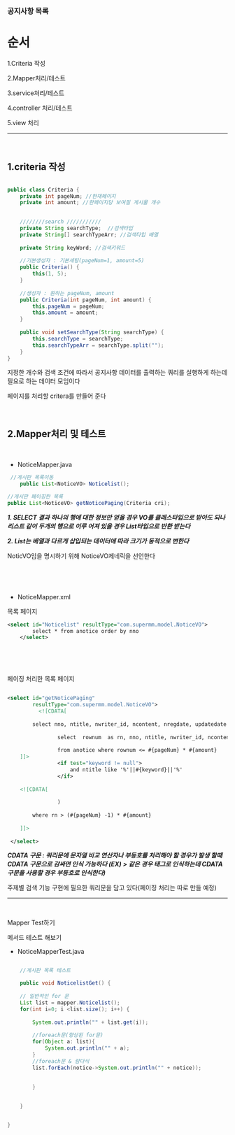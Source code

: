 ### 공지사항 목록



순서 
===

1.Criteria 작성

2.Mapper처리/테스트 

3.service처리/테스트

4.controller 처리/테스트

5.view 처리


-----------------------


&nbsp;


1.criteria 작성
---

```java

public class Criteria { 
	private int pageNum; //현재페이지
	private int amount; //한페이지당 보여질 게시물 개수	
	

	////////search ///////////
	private String searchType;  //검색타입
	private String[] searchTypeArr; //검색타입 배열
	
	private String keyWord; //검색키워드
	
	//기본생성자 : 기본세팅(pageNum=1, amount=5)
	public Criteria() {
		this(1, 5);
	}
	
	//생성자 : 원하는 pageNum, amount
	public Criteria(int pageNum, int amount) {
		this.pageNum = pageNum;
		this.amount = amount;
	}
	
	public void setSearchType(String searchType) {
		this.searchType = searchType;
		this.searchTypeArr = searchType.split("");
	}
}
```
지정한 개수와 검색 조건에 따라서 공지사항 데이터를 출력하는 쿼리를 실행하게 하는데 필요로 하는 데이터 모임이다

페이지를 처리할 critera를 만들어 준다


&nbsp;

2.Mapper처리 및 테스트
---

&nbsp;

- NoticeMapper.java

```java
 //게시판 목록이동
	public List<NoticeVO> Noticelist();
```
```java
//게시판 페이징한 목록 
public List<NoticeVO> getNoticePaging(Criteria cri);
```


__*1. SELECT 결과 하나의 행에 대한 정보만 얻을 경우 VO를 클래스타입으로 받아도 되나 리스트 같이 두개의 행으로 이루 어져 있을 경우 List타입으로 반환 받는다*__

__*2. List는 배열과 다르게 삽입되는 데이터에 따라 크기가 동적으로 변한다*__

NoticVO임을 명시하기 위해 NoticeVO제네릭을 선언한다

&nbsp;


&nbsp;

 - NoticeMapper.xml

목록 페이지 
```xml
<select id="Noticelist" resultType="com.supermm.model.NoticeVO">
		select * from anotice order by nno
	</select>

```

&nbsp;


&nbsp;



페이징 처리한 목록 페이지

```xml

<select id="getNoticePaging"
		resultType="com.supermm.model.NoticeVO">	
		  <![CDATA[
        
        select nno, ntitle, nwriter_id, ncontent, nregdate, updatedate from(
        
                select  rownum  as rn, nno, ntitle, nwriter_id, ncontent, nregdate, updatedate
                  
                from anotice where rownum <= #{pageNum} * #{amount} 
    ]]>            
                <if test="keyword != null">
                    and ntitle like '%'||#{keyword}||'%' 
                </if>
    
    <![CDATA[
                    
                )
                    
        where rn > (#{pageNum} -1) * #{amount}
    
    ]]>
    
 </select>

```


__*CDATA 구문 : 쿼리문에 문자열 비교 연산자나 부등호를 처리해야 할 경우가 발생 할때 
CDATA 구문으로 감싸면 인식 가능하다
(EX) > 같은 경우 태그로 인식하는데 CDATA 구문을 사용할 경우 부등호로 인식한다)*__


주제별 검색 기능 구현에 필요한 쿼리문을 담고 있다(페이징 처리는 따로 만들 예정)

---


&nbsp;

Mapper Test하기 

메서드 테스트 해보기

- NoticeMapperTest.java

```java

	//게시판 목록 테스트

	public void NoticelistGet() {
	
	// 일반적인 for 문 
	List list = mapper.Noticelist();
	for(int i=0; i <list.size(); i++) {
		
		System.out.println("" + list.get(i));
		
		//foreach문(향상된 for문)
		for(Object a: list){
			System.out.println("" + a);
		}
		//foreach문 & 람다식
		list.forEach(notice->System.out.println("" + notice));
			
			
		}
	

	}


}
```